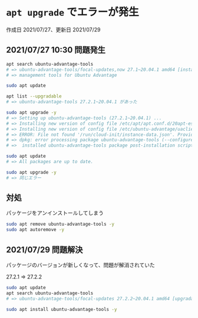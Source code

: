 # `apt upgrade` でエラーが発生

作成日 2021/07/27、更新日 2021/07/29

## 2021/07/27 10:30 問題発生

```bash
apt search ubuntu-advantage-tools
# => ubuntu-advantage-tools/focal-updates,now 27.1~20.04.1 amd64 [installed,automatic]
# => management tools for Ubuntu Advantage

sudo apt update

apt list --upgradable
# => ubuntu-advantage-tools 27.2.1~20.04.1 があった

sudo apt upgrade -y
# => Setting up ubuntu-advantage-tools (27.2.1~20.04.1) ...
# => Installing new version of config file /etc/apt/apt.conf.d/20apt-esm-hook.conf ...
# => Installing new version of config file /etc/ubuntu-advantage/uaclient.conf ...
# => ERROR: File not found '/run/cloud-init/instance-data.json'. Provide a path to instance data json file using --instance-data
# => dpkg: error processing package ubuntu-advantage-tools (--configure):
# =>  installed ubuntu-advantage-tools package post-installation script subprocess returned error exit status 1

sudo apt update
# => All packages are up to date.

sudo apt upgrade -y
# => 同じエラー
```

## 対処

パッケージをアンインストールしてしまう

```bash
sudo apt remove ubuntu-advantage-tools -y
sudo apt autoremove -y
```

## 2021/07/29 問題解決

パッケージのバージョンが新しくなって、問題が解消されていた

27.2.1 => 27.2.2

```bash
sudo apt update
apt search ubuntu-advantage-tools
# => ubuntu-advantage-tools/focal-updates 27.2.2~20.04.1 amd64 [upgradable from: 27.2.1~20.04.1]

sudo apt install ubuntu-advantage-tools -y
```
